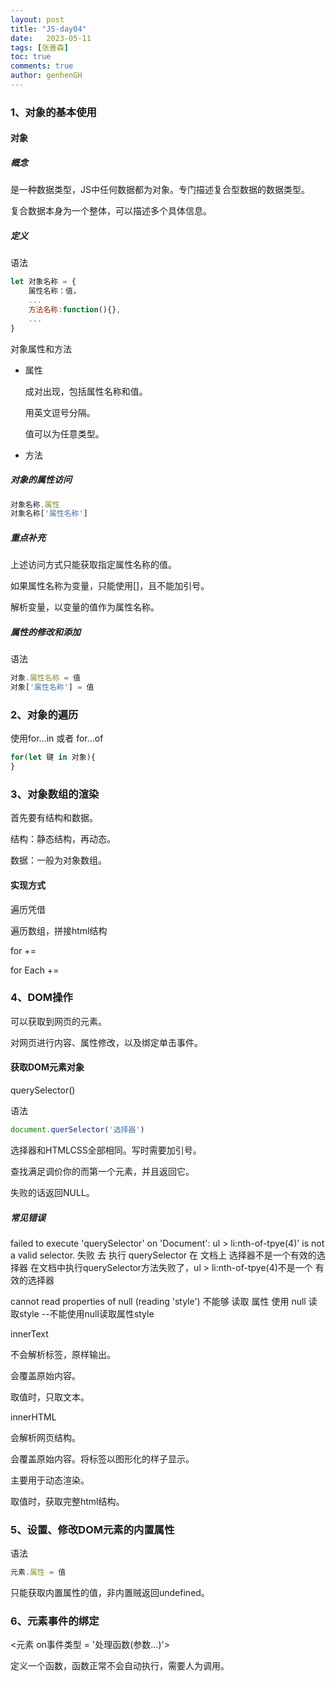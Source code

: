 ```yaml
---
layout: post
title: "JS-day04"
date:   2023-05-11
tags: [张善森]
toc: true
comments: true
author: genhenGH
---
```

### 1、对象的基本使用

#### 对象

##### 概念

是一种数据类型，JS中任何数据都为对象。专门描述复合型数据的数据类型。

复合数据本身为一个整体，可以描述多个具体信息。

##### 定义

语法

```js
let 对象名称 = {
    属性名称：值，
    ...
    方法名称:function(){},
    ...
}
```

对象属性和方法

- 属性

  成对出现，包括属性名称和值。

  用英文逗号分隔。

  值可以为任意类型。

- 方法

##### 对象的属性访问

```js
对象名称.属性
对象名称['属性名称']
```

##### 重点补充

上述访问方式只能获取指定属性名称的值。

如果属性名称为变量，只能使用[]，且不能加引号。

解析变量，以变量的值作为属性名称。

##### 属性的修改和添加

语法

```js
对象.属性名称 = 值
对象['属性名称'] = 值
```

### 2、对象的遍历

使用for...in 或者 for...of

```js
for(let 键 in 对象){
}
```

### 3、对象数组的渲染

首先要有结构和数据。

结构：静态结构，再动态。

数据：一般为对象数组。

#### 实现方式

遍历凭借

遍历数组，拼接html结构

for +=

for Each +=

### 4、DOM操作

可以获取到网页的元素。

对网页进行内容、属性修改，以及绑定单击事件。

#### 获取DOM元素对象

querySelector()

语法

```js
document.querSelector('选择器')
```

选择器和HTMLCSS全部相同。写时需要加引号。

查找满足调价你的而第一个元素，并且返回它。

失败的话返回NULL。

##### 常见错误

failed to execute 'querySelector' on 'Document':  ul > li:nth-of-tpye(4)' is not a valid selector.
失败  去 执行  querySelector  在 文档上                     选择器不是一个有效的选择器
在文档中执行querySelector方法失败了，ul > li:nth-of-tpye(4)不是一个  有效的选择器



cannot read properties of null (reading 'style')
不能够 读取   属性         使用 null   读取style
--不能使用null读取属性style

innerText

不会解析标签，原样输出。

会覆盖原始内容。

取值时，只取文本。

innerHTML

会解析网页结构。

会覆盖原始内容。将标签以图形化的样子显示。

主要用于动态渲染。

取值时，获取完整html结构。

### 5、设置、修改DOM元素的内置属性

语法

```js
元素.属性 = 值
```

只能获取内置属性的值，非内置贼返回undefined。

### 6、元素事件的绑定

<元素 on事件类型 = '处理函数(参数...)'>

定义一个函数，函数正常不会自动执行，需要人为调用。